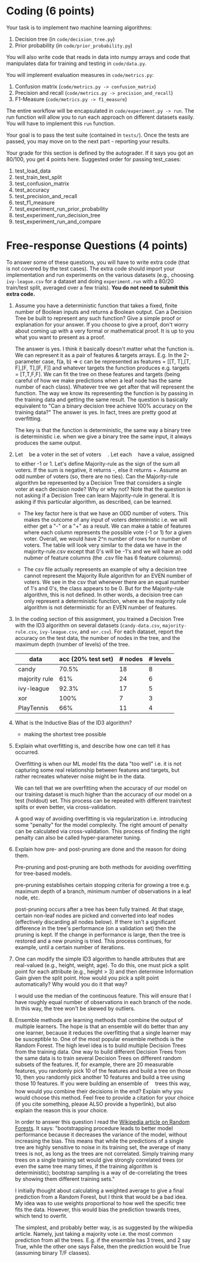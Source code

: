 # Coding (6 points)
Your task is to implement two machine learning algorithms:

1. Decision tree (in `code/decision_tree.py`)
2. Prior probability (in `code/prior_probability.py`)

You will also write code that reads in data into numpy arrays and code that manipulates
data for training and testing in `code/data.py`.

You will implement evaluation measures in `code/metrics.py`:

1. Confusion matrix (`code/metrics.py -> confusion_matrix`)
2. Precision and recall (`code/metrics.py -> precision_and_recall`)
3. F1-Measure (`code/metrics.py -> f1_measure`)

The entire workflow will be encapsulated in `code/experiment.py -> run`. The run function 
will allow you to run each approach on different datasets easily. You will have to 
implement this `run` function.

Your goal is to pass the test suite (contained in `tests/`). Once the tests are passed, you 
may move on to the next part - reporting your results.

Your grade for this section is defined by the autograder. If it says you got an 80/100,
you get 4 points here. Suggested order for passing test_cases:

1. test_load_data
2. test_train_test_split
3. test_confusion_matrix
4. test_accuracy
5. test_precision_and_recall
6. test_f1_measure
7. test_experiment_run_prior_probability
8. test_experiment_run_decision_tree
9. test_experiment_run_and_compare

# Free-response Questions (4 points)

To answer some of these questions, you will have to write extra code (that is not covered by the test cases). The extra code should import your implementation and run experiments on the various datasets (e.g., choosing `ivy-league.csv` for a dataset and doing `experiment.run` with a 80/20 train/test split, averaged over a few trials). **You do not need to submit this extra code.**

1. Assume you have a deterministic function that takes a fixed, finite number of Boolean inputs and returns a Boolean output. Can a Decision Tree be built to represent any such function? Give a simple proof or explanation for your answer. If you choose to give a proof, don't worry about coming up with a very formal or mathematical proof. It is up to you what you want to present as a proof.

	The answer is yes. I think it basically doesn't matter what the function is. We can represent it as a pair of features & targets arrays. E.g. In the 2-parameter case, f(a, b) => c can be represented as features = [[T, T],[T, F],[F, T],[F, F]] and whatever targets the function produces e.g. targets = [T,T,F,F]. We can fit the tree on these features and targets (being careful of how we make predictions when a leaf node has the same number of each class). Whatever tree we get after that will represent the function. The way we know its representing the function is by passing in the training data and getting the same result. The question is basically equivalent to "Can a binary decision tree achieve 100% accuracy on the training data?" The answer is yes. In fact, trees are pretty good at overfitting.

	The key is that the function is deterministic, the same way a binary tree is deterministic i.e. when we give a binary tree the same input, it always produces the same output.

2. Let <img src="/tex/6c4adbc36120d62b98deef2a20d5d303.svg?invert_in_darkmode&sanitize=true" align=middle width=8.55786029999999pt height=14.15524440000002pt/>  be a voter in the set of voters <img src="/tex/a9a3a4a202d80326bda413b5562d5cd1.svg?invert_in_darkmode&sanitize=true" align=middle width=13.242037049999992pt height=22.465723500000017pt/>. Let each <img src="/tex/6c4adbc36120d62b98deef2a20d5d303.svg?invert_in_darkmode&sanitize=true" align=middle width=8.55786029999999pt height=14.15524440000002pt/> have a value, assigned to either -1 or 1. Let's define Majority-rule as the sign of the sum all voters. If the sum is negative, it returns -, else it returns +. Assume an odd number of voters (so, there are no ties). Can the Majority-rule algorithm be represented by a Decision Tree that considers a single voter at each decision node? Why or why not? Note that the question is not asking if a Decision Tree can learn Majority-rule in general. It is asking if this particular algorithm, as described, can be learned.

	- The key factor here is that we have an ODD number of voters. This makes the outcome of any input of voters deterministic i.e. we will either get a "-" or a "+" as a result. We can make a table of features where each column represents the possible vote (-1 or 1) for a given voter. Overall, we would have 2^n number of rows for n number of voters. The table will look very similar to the data we have in the majority-rule.csv except that 0's will be -1's and we will have an odd nubmer of feature columns (the .csv file has 6 feature columns).

	- The csv file actually represents an example of why a decision tree cannot represent the Majority Rule algorithm for an EVEN number of voters. We see in the csv that whenever there are an equal number of 1's and 0's, the class appears to be 0. But for the Majority-rule algorithm, this is not defined. In other words, a decision tree can only represent a deterministic function, where as the majority rule algorithm is not deterministic for an EVEN number of features.


3. In the coding section of this assignment, you trained a Decision Tree with the ID3 algorithm on several datasets (`candy-data.csv`, `majority-rule.csv`, `ivy-league.csv`, and `xor.csv`). For each dataset, report the accuracy on the test data, the number of nodes in the tree, and the maximum depth (number of levels) of the tree. 

	| data          | acc (20% test set) | # nodes | # levels |
	|---------------|--------------------|---------|----------|
	| candy         | 70.5%              | 18      | 8        |
	| majority rule | 61%                | 24      | 6        |
	| ivy-league    | 92.3%              | 17      | 5        |
	| xor           | 100%               | 7       | 3        |
	| PlayTennis    | 66%                | 11      | 4        |
  
4. What is the Inductive Bias of the ID3 algorithm?

	- making the shortest tree possible

5. Explain what overfitting is, and describe how one can tell it has occurred.

	Overfitting is when our ML model fits the data "too well" i.e. it is not capturing some real relationship between features and targets, but rather recreates whatever noise might be in the data.

	We can tell that we are overfitting when the accuracy of our model on our training dataset is much higher than the accuracy of our model on a test (holdout) set. This process can be repeated with different train/test splits or even better, via cross-validation.

	A good way of avoiding overfitting is via regularization i.e. introducing some "penalty" for the model complexity. The right amount of penalty can be calculated via cross-validation. This process of finding the right penalty can also be called hyper-parameter tuning.

6. Explain how pre- and post-pruning are done and the reason for doing them.

	Pre-pruning and post-pruning are both methods for avoiding overfitting for tree-based models.

	pre-pruning establishes certain stopping criteria for growing a tree e.g. maximum depth of a branch, minimum number of observations in a leaf node, etc.

	post-pruning occurs after a tree has been fully trained. At that stage, certain non-leaf nodes are picked and converted into leaf nodes (effectively discarding all nodes below). If there isn't a significant difference in the tree's performance (on a validation set) then the pruning is kept. If the change in performance is large, then the tree is restored and a new pruning is tried. This process continues, for example, until a certain number of iterations. 

7. One can modify the simple ID3 algorithm to handle attributes that are real-valued (e.g., height, weight, age). To do this, one must pick a split point for each attribute (e.g., height > 3) and then determine Information Gain given the split point. How would you pick a split point automatically? Why would you do it that way?  

	I would use the median of the continuous feature. This will ensure that I have roughly equal number of observations in each branch of the node. In this way, the tree won't be skewed by outliers.

8. Ensemble methods are learning methods that combine the output of multiple learners. The hope is that an ensemble will do better than any one learner, because it reduces the overfitting that a single learner may be susceptible to. One of the most popular ensemble methods is the Random Forest. The high level idea is to build multiple Decision Trees from the training data. One way to build different Decision Trees from the same data is to train several Decision Trees on different random subsets of the features. If, for example, there are 20 measurable features, you randomly pick 10 of the features and build a tree on those 10, then you randomly pick another 10 features and build a tree using those 10 features. If you were building an ensemble of <img src="/tex/55a049b8f161ae7cfeb0197d75aff967.svg?invert_in_darkmode&sanitize=true" align=middle width=9.86687624999999pt height=14.15524440000002pt/> trees this way, how would you combine their decisions in the end? Explain why you would choose this method. Feel free to provide a citation for your choice (if you cite something, please ALSO provide a hyperlink), but also explain the reason this is your choice.

	In order to answer this question I read the [Wikipedia article on Random Forests](https://en.wikipedia.org/wiki/Random_forest). It says: "bootstrapping procedure leads to better model performance because it decreases the variance of the model, without increasing the bias. This means that while the predictions of a single tree are highly sensitive to noise in its training set, the average of many trees is not, as long as the trees are not correlated. Simply training many trees on a single training set would give strongly correlated trees (or even the same tree many times, if the training algorithm is deterministic); bootstrap sampling is a way of de-correlating the trees by showing them different training sets."

	I initially thought about calculating a weighted average to give a final prediction from a Random Forest, but I think that would be a bad idea. My idea was to use weights proportional to how well the specific tree fits the data. However, this would bias the prediction towards trees, which tend to overfit.

	The simplest, and probably better way, is as suggested by the wikipedia article. Namely, just taking a majority vote i.e. the most common prediction from all the trees. E.g. if the ensemble has 3 trees, and 2 say True, while the other one says False, then the prediction would be True (assuming binary T/F classes).
